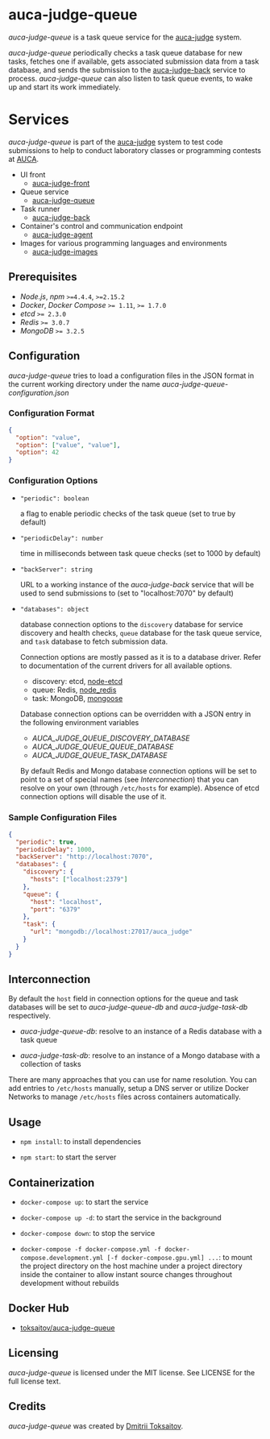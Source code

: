 auca-judge-queue
================

*auca-judge-queue* is a task queue service for the [auca-judge](https://github.com/toksaitov/auca-judge)
system.

*auca-judge-queue* periodically checks a task queue database for new tasks,
fetches one if available, gets associated submission data from a task database,
and sends the submission to the [auca-judge-back](https://github.com/toksaitov/auca-judge-agent)
service to process. *auca-judge-queue* can also listen to task queue events, to
wake up and start its work immediately.

# Services

*auca-judge-queue* is part of the [auca-judge](https://github.com/toksaitov/auca-judge)
system to test code submissions to help to conduct laboratory classes or
programming contests at [AUCA](https://auca.kg).

* UI front
  * [auca-judge-front](https://github.com/toksaitov/auca-judge-front)
* Queue service
  * [auca-judge-queue](https://github.com/toksaitov/auca-judge-queue)
* Task runner
  * [auca-judge-back](https://github.com/toksaitov/auca-judge-back)
* Container's control and communication endpoint
  * [auca-judge-agent](https://github.com/toksaitov/auca-judge-agent)
* Images for various programming languages and environments
  * [auca-judge-images](https://github.com/toksaitov/auca-judge-images)

## Prerequisites

* *Node.js*, *npm* `>=4.4.4`, `>=2.15.2`
* *Docker*, *Docker Compose* `>= 1.11`, `>= 1.7.0`
* *etcd* `>= 2.3.0`
* *Redis* `>= 3.0.7`
* *MongoDB* `>= 3.2.5`

## Configuration

*auca-judge-queue* tries to load a configuration files in the JSON format in the
current working directory under the name *auca-judge-queue-configuration.json*

### Configuration Format

```json
{
  "option": "value",
  "option": ["value", "value"],
  "option": 42
}
```

### Configuration Options

* `"periodic": boolean`

  a flag to enable periodic checks of the task queue (set to true by default)

* `"periodicDelay": number`

  time in milliseconds between task queue checks (set to 1000 by default)

* `"backServer": string`

  URL to a working instance of the *auca-judge-back* service that will be used
  to send submissions to (set to "localhost:7070" by default)

* `"databases": object`

  database connection options to the `discovery` database for service discovery
  and health checks, `queue` database for the task queue service, and `task`
  database to fetch submission data.

  Connection options are mostly passed as it is to a database driver. Refer to
  documentation of the current drivers for all available options.

  * discovery: etcd, [node-etcd](https://github.com/stianeikeland/node-etcd)
  * queue: Redis, [node_redis](https://github.com/noderedis/node_redis)
  * task: MongoDB, [mongoose](https://github.com/Automattic/mongoose)

  Database connection options can be overridden with a JSON entry in the
  following environment variables

  * *AUCA_JUDGE_QUEUE_DISCOVERY_DATABASE*
  * *AUCA_JUDGE_QUEUE_QUEUE_DATABASE*
  * *AUCA_JUDGE_QUEUE_TASK_DATABASE*

  By default Redis and Mongo database connection options will be set to point to
  a set of special names (see *Interconnection*) that you can resolve on your
  own (through `/etc/hosts` for example). Absence of etcd connection options
  will disable the use of it.

### Sample Configuration Files

```json
{
  "periodic": true,
  "periodicDelay": 1000,
  "backServer": "http://localhost:7070",
  "databases": {
    "discovery": {
      "hosts": ["localhost:2379"]
    },
    "queue": {
      "host": "localhost",
      "port": "6379"
    },
    "task": {
      "url": "mongodb://localhost:27017/auca_judge"
    }
  }
}
```

## Interconnection

By default the `host` field in connection options for the queue and task
databases will be set to *auca-judge-queue-db* and *auca-judge-task-db*
respectively.

* *auca-judge-queue-db*: resolve to an instance of a Redis database with a task
  queue

* *auca-judge-task-db*: resolve to an instance of a Mongo database with a
  collection of tasks

There are many approaches that you can use for name resolution. You can add
entries to `/etc/hosts` manually, setup a DNS server or utilize Docker Networks
to manage `/etc/hosts` files across containers automatically.

## Usage

* `npm install`: to install dependencies

* `npm start`: to start the server

## Containerization

* `docker-compose up`: to start the service

* `docker-compose up -d`: to start the service in the background

* `docker-compose down`: to stop the service

* `docker-compose -f docker-compose.yml -f docker-compose.development.yml
   [-f docker-compose.gpu.yml] ...`: to mount the project directory on the host
  machine under a project directory inside the container to allow instant source
  changes throughout development without rebuilds

## Docker Hub

* [toksaitov/auca-judge-queue](https://hub.docker.com/r/toksaitov/auca-judge-queue)

## Licensing

*auca-judge-queue* is licensed under the MIT license. See LICENSE for the full
license text.

## Credits

*auca-judge-queue* was created by [Dmitrii Toksaitov](https://github.com/toksaitov).
